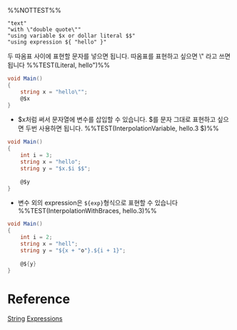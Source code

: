 %%NOTTEST%%
```
"text"
"with \"double quote\""
"using variable $x or dollar literal $$"
"using expression ${ "hello" }"
```

두 따옴표 사이에 표현할 문자를 넣으면 됩니다. 따옴표를 표현하고 싶으면 \\\" 라고 쓰면 됩니다
%%TEST(Literal, hello")%%
```cs
void Main()
{
    string x = "hello\"";
    @$x
}
```

- $x처럼 써서 문자열에 변수를 삽입할 수 있습니다. $를 문자 그대로 표현하고 싶으면 두번 사용하면 됩니다.
%%TEST(InterpolationVariable, hello.3 $)%%
```cs
void Main()
{
    int i = 3;
    string x = "hello";
    string y = "$x.$i $$";
    
    @$y
}
```

- 변수 외의 expression은 `${exp}`형식으로 표현할 수 있습니다
%%TEST(InterpolationWithBraces, hello.3)%%
```cs
void Main()
{
    int i = 2;
    string x = "hell";
    string y = "${x + "o"}.${i + 1}";
    
    @${y}
}
```

# Reference
[String](String.md)
[Expressions](Expressions.md)